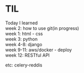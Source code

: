 # TIL
Today I learned  
week 2: how to use git(in progress)  
week 1: html - css  
week 3: python  
week 4-8: django   
week 9-11: aws/docker - deploy  
week 12: RESTful API   

etc: celery-reddis
